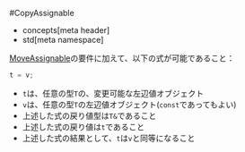 #CopyAssignable
* concepts[meta header]
* std[meta namespace]

[MoveAssignable](MoveAssignable.md)の要件に加えて、以下の式が可能であること：

```cpp
t = v;
```

- `t`は、任意の型`T`の、変更可能な左辺値オブジェクト
- `v`は、任意の型`T`の左辺値オブジェクト(`const`であってもよい)
- 上述した式の戻り値型は`T&`であること
- 上述した式の戻り値は`t`であること
- 上述した式の結果として、`t`は`v`と同等になること

